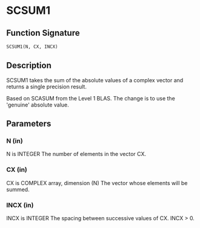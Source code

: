 # SCSUM1

## Function Signature

```fortran
SCSUM1(N, CX, INCX)
```

## Description


 SCSUM1 takes the sum of the absolute values of a complex
 vector and returns a single precision result.

 Based on SCASUM from the Level 1 BLAS.
 The change is to use the 'genuine' absolute value.

## Parameters

### N (in)

N is INTEGER The number of elements in the vector CX.

### CX (in)

CX is COMPLEX array, dimension (N) The vector whose elements will be summed.

### INCX (in)

INCX is INTEGER The spacing between successive values of CX. INCX > 0.

